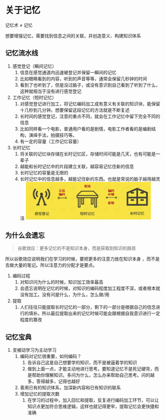 # 关于记忆

记忆术 ≠ 记忆

想要增强记忆，需要找到信息之间的关联，并创造意义、构建知识体系

## 记忆流水线

1. 感觉登记（瞬间记忆）
   1. 信息在感觉通道内迅速被登记并保留一瞬间的记忆
   2. 比如眼睛看到的内容，听到的声音等等，通常会保留几秒钟的时间
   3. 看到了也听到了，但是没过脑子，或没有意识到自己看到了听到了什么，这种就相当于没有进行感觉登记
2. 工作记忆（短时记忆）
   1. 对感觉登记进行加工，将记忆编码加工成有意义有关联的知识块，能保留十几秒到几分钟。想要保留这段记忆的方法就是不断复述
   2. 长时间的感觉登记，注意的重点不同，就会在工作记忆中留下完全不同的信息
   3. 比如同样看一个电影，普通用户看的是剧情，电影工作者看的是编剧结构，演绎手法，拍摄技巧等。
   4. 有一定的容量（工作记忆容量）
3. 长时记忆
   1. 将关联的记忆块存储在长时记忆区，存储时间可能是几天，也有可能是一辈子
   2. 越能和长时记忆中的片段建立关联，越容易记忆住新的信息
   3. 长时记忆的容量是无限的
   4. 长时记忆中的信息越多，越能记住新的东西。也就是常说的脑子越用越灵活
      <img src="../../.vuepress/public/img/memory.png" width="400">

## 为什么会遗忘

> 谷歌效应：更多记忆的不是知识本身，而是获取到知识的路径

所以谷歌效应说明我们在学习的时候，要把更多的注意力放在知识本身 ，而不是去做大量的笔记。所以注意力的分配才是要点。

1. 编码过程
   1. 对知识问为什么的时候，知识加工效率最高
   2. 会遗忘说明在记忆的时候，对知识的编码程度加工程度不深，或者根本就没有加工。没有问是什么，为什么，怎么做/用
2. 提取
   1. 人们往往只能提取长时记忆的一部分，剩下的一部分是根据自己的信念进行的填补。所以最后提取出来的记忆时候可能会跟根据自我意识进行一定程度的篡改

## 记忆宝典

1. 变被动学习为主动学习
   1. 编码对记忆很重要，如何编码？
      1. 告诉自己这是自己想要学的知识，而不是被逼着学的知识
      2. 做到上面一点，才能主动地进行思考。要知道记忆不是死记硬背，而是帮助你理解知识。多问为什么，怎么办来帮助自己思考。问的越多，答得越多，记得也越好
   2. 善用已有的知识体系，加深新内容和已有知识的联系
   3. 增加记忆的提取次数
      1. 在学习的过程中，加入回忆和提取，反复进行编码加工环节，可以让知识点更加符合思维逻辑，这样也就记得更牢，提取记忆会更快捷和准确
